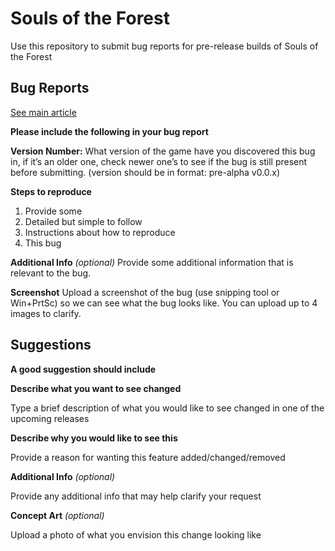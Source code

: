 Souls of the Forest
==============
Use this repository to submit bug reports for pre-release builds of Souls of the Forest

## Bug Reports
[See main article](Bug_Report.md)

**Please include the following in your bug report**

**Version Number:** What version of the game have you discovered this bug in, if it’s an older one, check newer one’s to see if the bug is still present before submitting. (version should be in format: pre-alpha v0.0.x)

**Steps to reproduce**
  1. Provide some
  2. Detailed but simple to follow
  3. Instructions about how to reproduce
  4. This bug

**Additional Info** *(optional)*
   Provide some additional information that is relevant to the bug.

**Screenshot**
Upload a screenshot of the bug (use snipping tool or Win+PrtSc) so we can see what the bug looks like. You can upload up to 4 images to clarify.

## Suggestions

**A good suggestion should include**

**Describe what you want to see changed**

Type a brief description of what you would like to see changed in one of the upcoming releases

**Describe why you would like to see this**

Provide a reason for wanting this feature added/changed/removed

**Additional Info** *(optional)*

Provide any additional info that may help clarify your request

**Concept Art** *(optional)*

Upload a photo of what you envision this change looking like
